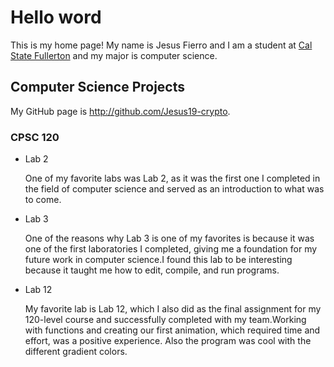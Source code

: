 # Hello word
This is my home page! My name is Jesus Fierro and I am a student at [Cal State Fullerton](http://www.fullerton.edu/) and my major is computer science.

## Computer Science Projects

My GitHub page is http://github.com/Jesus19-crypto.

### CPSC 120

* Lab 2 

    One of my favorite labs was Lab 2, as it was the first one I completed in the field of computer science and served as an introduction to what was to come. 

* Lab 3

    One of the reasons why Lab 3 is one of my favorites is because it was one of the first laboratories I completed, giving me a foundation for my future work in computer science.I found this lab to be interesting because it taught me how to edit, compile, and run programs. 

* Lab 12 

    My favorite lab is Lab 12, which I also did as the final assignment for my 120-level course and successfully completed with my team.Working with functions and creating our first animation, which required time and effort, was a positive experience. Also the program was cool with the different gradient colors.

